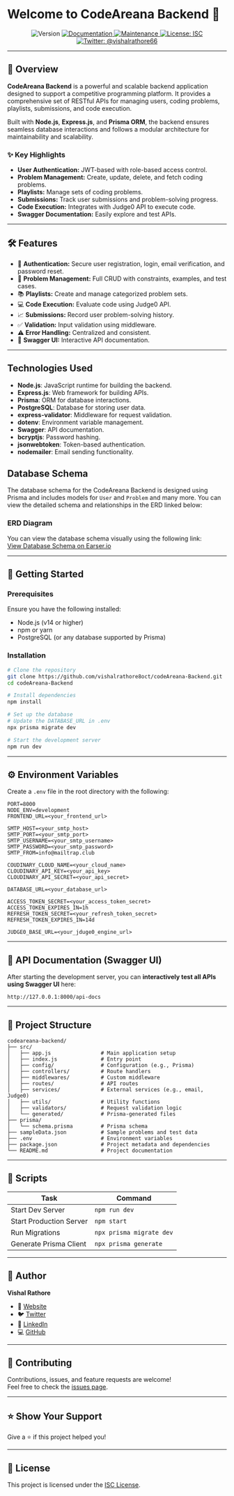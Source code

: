 # Welcome to CodeAreana Backend 👋

<p align="center">
  <img alt="Version" src="https://img.shields.io/badge/version-1.0.0-blue.svg?cacheSeconds=2592000" />
  <a href="https://github.com/vishalrathore8oct/codeAreana-Backend#readme" target="_blank">
    <img alt="Documentation" src="https://img.shields.io/badge/documentation-yes-brightgreen.svg" />
  </a>
  <a href="https://github.com/vishalrathore8oct/codeAreana-Backend/graphs/commit-activity" target="_blank">
    <img alt="Maintenance" src="https://img.shields.io/badge/Maintained%3F-yes-green.svg" />
  </a>
  <a href="https://github.com/vishalrathore8oct/codeAreana-Backend/blob/master/LICENSE" target="_blank">
    <img alt="License: ISC" src="https://img.shields.io/github/license/vishalrathore8oct/codeareana-backend" />
  </a>
  <a href="https://twitter.com/vishalrathore66" target="_blank">
    <img alt="Twitter: @vishalrathore66" src="https://img.shields.io/twitter/follow/vishalrathore66.svg?style=social" />
  </a>
</p>

---

## 📖 Overview

**CodeAreana Backend** is a powerful and scalable backend application designed to support a competitive programming platform. It provides a comprehensive set of RESTful APIs for managing users, coding problems, playlists, submissions, and code execution.

Built with **Node.js**, **Express.js**, and **Prisma ORM**, the backend ensures seamless database interactions and follows a modular architecture for maintainability and scalability.

### ✨ Key Highlights

- **User Authentication:** JWT-based with role-based access control.
- **Problem Management:** Create, update, delete, and fetch coding problems.
- **Playlists:** Manage sets of coding problems.
- **Submissions:** Track user submissions and problem-solving progress.
- **Code Execution:** Integrates with Judge0 API to execute code.
- **Swagger Documentation:** Easily explore and test APIs.

---

## 🛠 Features

- 🔐 **Authentication:** Secure user registration, login, email verification, and password reset.
- 🧠 **Problem Management:** Full CRUD with constraints, examples, and test cases.
- 📚 **Playlists:** Create and manage categorized problem sets.
- 💻 **Code Execution:** Evaluate code using Judge0 API.
- 📈 **Submissions:** Record user problem-solving history.
- ✅ **Validation:** Input validation using middleware.
- ⚠️ **Error Handling:** Centralized and consistent.
- 📘 **Swagger UI:** Interactive API documentation.

---

## Technologies Used

- **Node.js**: JavaScript runtime for building the backend.
- **Express.js**: Web framework for building APIs.
- **Prisma**: ORM for database interactions.
- **PostgreSQL**: Database for storing user data.
- **express-validator**: Middleware for request validation.
- **dotenv**: Environment variable management.
- **Swagger**: API documentation.
- **bcryptjs**: Password hashing.
- **jsonwebtoken**: Token-based authentication.
- **nodemailer**: Email sending functionality.

## Database Schema

The database schema for the CodeAreana Backend is designed using Prisma and includes models for `User` and `Problem` and many more. You can view the detailed schema and relationships in the ERD linked below:

### ERD Diagram
You can view the database schema visually using the following link:  
[View Database Schema on Earser.io](https://app.eraser.io/workspace/66aHTlBAm9UsazEB7khj?origin=share)

---

## 🚀 Getting Started

### Prerequisites

Ensure you have the following installed:

- Node.js (v14 or higher)
- npm or yarn
- PostgreSQL (or any database supported by Prisma)

### Installation

```bash
# Clone the repository
git clone https://github.com/vishalrathore8oct/codeAreana-Backend.git
cd codeAreana-Backend

# Install dependencies
npm install

# Set up the database
# Update the DATABASE_URL in .env
npx prisma migrate dev

# Start the development server
npm run dev
```

---

## ⚙️ Environment Variables

Create a `.env` file in the root directory with the following:

```env
PORT=8000
NODE_ENV=development
FRONTEND_URL=<your_frontend_url>

SMTP_HOST=<your_smtp_host>
SMTP_PORT=<your_smtp_port>
SMTP_USERNAME=<your_smtp_username>
SMTP_PASSWORD=<your_smtp_password>
SMTP_FROM=info@mailtrap.club

COUDINARY_CLOUD_NAME=<your_cloud_name>
CLOUDINARY_API_KEY=<your_api_key>
CLOUDINARY_API_SECRET=<your_api_secret>

DATABASE_URL=<your_database_url>

ACCESS_TOKEN_SECRET=<your_access_token_secret>
ACCESS_TOKEN_EXPIRES_IN=1h
REFRESH_TOKEN_SECRET=<your_refresh_token_secret>
REFRESH_TOKEN_EXPIRES_IN=14d

JUDGE0_BASE_URL=<your_jduge0_engine_url>
```

---

## 📜 API Documentation (Swagger UI)


After starting the development server, you can **interactively test all APIs using Swagger UI** here:
```
http://127.0.0.1:8000/api-docs
```

---

## 📂 Project Structure

```
codeareana-backend/
├── src/
│   ├── app.js                # Main application setup
│   ├── index.js              # Entry point
│   ├── config/               # Configuration (e.g., Prisma)
│   ├── controllers/          # Route handlers
│   ├── middlewares/          # Custom middleware
│   ├── routes/               # API routes
│   ├── services/             # External services (e.g., email, Judge0)
│   ├── utils/                # Utility functions
│   ├── validators/           # Request validation logic
│   └── generated/            # Prisma-generated files
├── prisma/
│   └── schema.prisma         # Prisma schema
├── sampleData.json           # Sample problems and test data
├── .env                      # Environment variables
├── package.json              # Project metadata and dependencies
└── README.md                 # Project documentation
```

---

## 🔧 Scripts

| Task                    | Command                       |
|-------------------------|-------------------------------|
| Start Dev Server        | `npm run dev`                 |
| Start Production Server | `npm start`                   |
| Run Migrations          | `npx prisma migrate dev`      |
| Generate Prisma Client  | `npx prisma generate`         |

---

## 👤 Author

**Vishal Rathore**

- 🔗 [Website](https://vishalrathore.hashnode.dev)
- 🐦 [Twitter](https://twitter.com/vishalrathore66)
- 💼 [LinkedIn](https://linkedin.com/in/vishalrathore)
- 💻 [GitHub](https://github.com/vishalrathore8oct)

---

## 🤝 Contributing

Contributions, issues, and feature requests are welcome!  
Feel free to check the [issues page](https://github.com/vishalrathore8oct/codeAreana-Backend/issues).

---

## ⭐ Show Your Support

Give a ⭐️ if this project helped you!

---

## 📝 License

This project is licensed under the [ISC License](https://opensource.org/licenses/ISC).